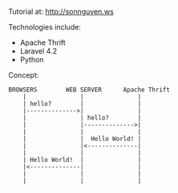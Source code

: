 Tutorial at: http://sonnguyen.ws

Technologies include:
- Apache Thrift
- Laravel 4.2
- Python


Concept:
```
BROWSERS        WEB SERVER      Apache Thrift
    |               |               |
    | hello?        |               |
    |-------------->|               |
    |               | hello?        |
    |               |-------------->|
    |               |               |
    |               |  Hello World! |
    |               |<--------------|
    |               |               |
    | Hello World!  |               |
    |<--------------|               |
    |               |               |
    |               |               |
```
